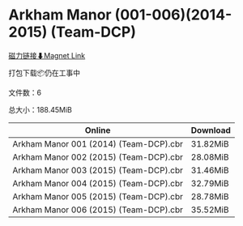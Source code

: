# Arkham Manor (001-006)(2014-2015) (Team-DCP)

[磁力链接⬇Magnet Link](magnet:?xt=urn:btih:f7dc3815e54075806e28a5c5261a527e535fc442&dn=Arkham%20Manor%20%28001-006%29%282014-2015%29%20%28Team-DCP%29)

打包下载📦仍在工事中

文件数：6

总大小：188.45MiB

Online | Download
--- | ---
Arkham Manor 001 (2014) (Team-DCP).cbr | 31.82MiB
Arkham Manor 002 (2015) (Team-DCP).cbr | 28.08MiB
Arkham Manor 003 (2015) (Team-DCP).cbr | 31.46MiB
Arkham Manor 004 (2015) (Team-DCP).cbr | 32.79MiB
Arkham Manor 005 (2015) (Team-DCP).cbr | 28.78MiB
Arkham Manor 006 (2015) (Team-DCP).cbr | 35.52MiB